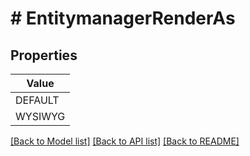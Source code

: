 # # EntitymanagerRenderAs


## Properties 



| Value |
------------ | 
DEFAULT|DEFAULT
WYSIWYG|WYSIWYG

[[Back to Model list]](../../README.md#models) [[Back to API list]](../../README.md#endpoints) [[Back to README]](../../README.md)

